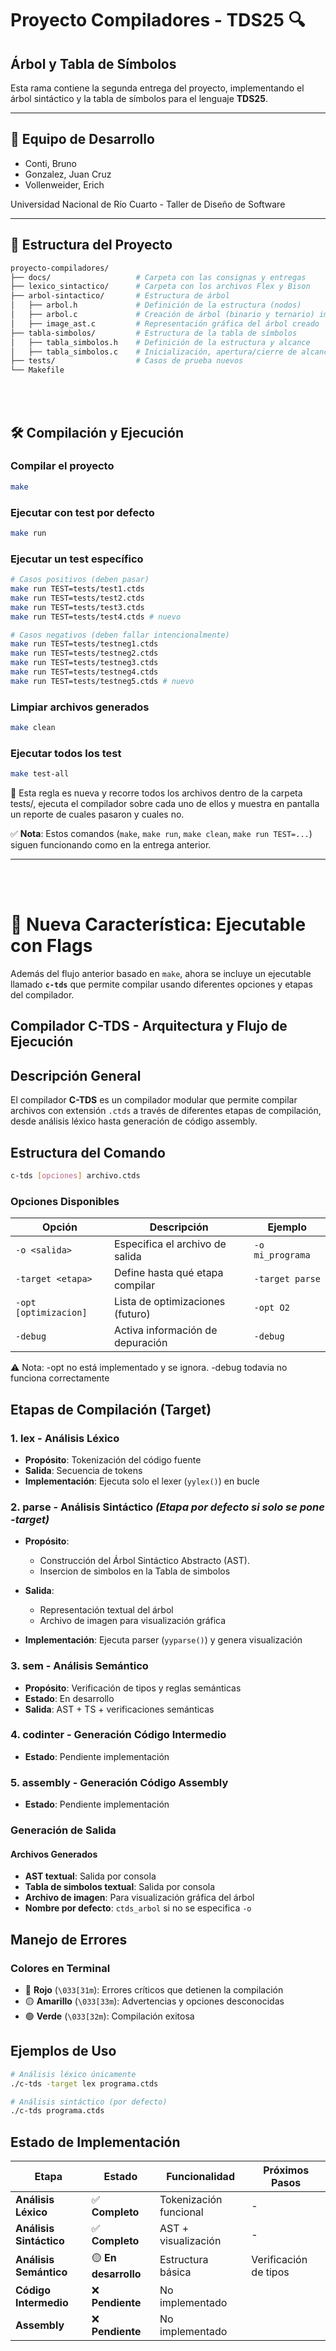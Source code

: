# Proyecto Compiladores - TDS25 🔍
## Árbol y Tabla de Símbolos

Esta rama contiene la segunda entrega del proyecto, implementando el árbol sintáctico y la tabla de símbolos para el lenguaje **TDS25**.

---

## 👥 Equipo de Desarrollo
- Conti, Bruno  
- Gonzalez, Juan Cruz  
- Vollenweider, Erich  

Universidad Nacional de Río Cuarto - Taller de Diseño de Software

---

## 📁 Estructura del Proyecto

```bash
proyecto-compiladores/
├── docs/                   # Carpeta con las consignas y entregas
├── lexico_sintactico/      # Carpeta con los archivos Flex y Bison
├── arbol-sintactico/       # Estructura de árbol
│   ├── arbol.h             # Definición de la estructura (nodos)
│   ├── arbol.c             # Creación de árbol (binario y ternario) impresión en consola y liberación
│   ├── image_ast.c         # Representación gráfica del árbol creado
├── tabla-simbolos/         # Estructura de la tabla de símbolos
│   ├── tabla_simbolos.h    # Definición de la estructura y alcance
│   ├── tabla_simbolos.c    # Inicialización, apertura/cierre de alcance, inserción, búsqueda y visualización
├── tests/                  # Casos de prueba nuevos
└── Makefile
```

<br><br>

## 🛠️ Compilación y Ejecución

### Compilar el proyecto
```bash
make
```

### Ejecutar con test por defecto
```bash
make run
```

### Ejecutar un test específico
```bash
# Casos positivos (deben pasar)
make run TEST=tests/test1.ctds
make run TEST=tests/test2.ctds
make run TEST=tests/test3.ctds
make run TEST=tests/test4.ctds # nuevo

# Casos negativos (deben fallar intencionalmente)
make run TEST=tests/testneg1.ctds
make run TEST=tests/testneg2.ctds
make run TEST=tests/testneg3.ctds
make run TEST=tests/testneg4.ctds
make run TEST=tests/testneg5.ctds # nuevo
```

### Limpiar archivos generados
```bash
make clean
```
### Ejecutar todos los test
```bash
make test-all
```
📝 Esta regla es nueva y recorre todos los archivos dentro de la carpeta tests/, ejecuta el compilador sobre cada uno de ellos y muestra en pantalla un reporte de cuales pasaron y cuales no.

✅ **Nota**: Estos comandos (`make`, `make run`, `make clean`, `make run TEST=...`) siguen funcionando como en la entrega anterior.

---

<br><br>

# 🚀 **Nueva Característica: Ejecutable con Flags**

Además del flujo anterior basado en `make`, ahora se incluye un ejecutable llamado **`c-tds`** que permite compilar usando diferentes opciones y etapas del compilador.

## Compilador C-TDS - Arquitectura y Flujo de Ejecución

## Descripción General

El compilador **C-TDS** es un compilador modular que permite compilar archivos con extensión `.ctds` a través de diferentes etapas de compilación, desde análisis léxico hasta generación de código assembly.

## Estructura del Comando

```bash
c-tds [opciones] archivo.ctds
```

### Opciones Disponibles

| Opción | Descripción | Ejemplo |
|--------|-------------|---------|
| `-o <salida>` | Especifica el archivo de salida | `-o mi_programa` |
| `-target <etapa>` | Define hasta qué etapa compilar | `-target parse` |
| `-opt [optimizacion]` | Lista de optimizaciones (futuro) | `-opt O2` |
| `-debug` | Activa información de depuración | `-debug` |

⚠️ Nota: -opt no está implementado y se ignora. -debug todavia no funciona correctamente

## Etapas de Compilación (Target)

### 1. **lex** - Análisis Léxico
- **Propósito**: Tokenización del código fuente
- **Salida**: Secuencia de tokens
- **Implementación**: Ejecuta solo el lexer (`yylex()`) en bucle

### 2. **parse** - Análisis Sintáctico *(Etapa por defecto si solo se pone -target)*
- **Propósito**: 
    - Construcción del Árbol Sintáctico Abstracto (AST).
    - Insercion de simbolos en la Tabla de simbolos

- **Salida**: 
  - Representación textual del árbol
  - Archivo de imagen para visualización gráfica
- **Implementación**: Ejecuta parser (`yyparse()`) y genera visualización

### 3. **sem** - Análisis Semántico
- **Propósito**: Verificación de tipos y reglas semánticas
- **Estado**: En desarrollo
- **Salida**: AST + TS + verificaciones semánticas

### 4. **codinter** - Generación Código Intermedio
- **Estado**: Pendiente implementación

### 5. **assembly** - Generación Código Assembly
- **Estado**: Pendiente implementación

### Generación de Salida

#### Archivos Generados
- **AST textual**: Salida por consola
- **Tabla de simbolos textual**: Salida por consola
- **Archivo de imagen**: Para visualización gráfica del árbol
- **Nombre por defecto**: `ctds_arbol` si no se especifica `-o`

## Manejo de Errores

### Colores en Terminal
- 🔴 **Rojo** (`\033[31m`): Errores críticos que detienen la compilación
- 🟡 **Amarillo** (`\033[33m`): Advertencias y opciones desconocidas  
- 🟢 **Verde** (`\033[32m`): Compilación exitosa

## Ejemplos de Uso

```bash
# Análisis léxico únicamente
./c-tds -target lex programa.ctds

# Análisis sintáctico (por defecto)
./c-tds programa.ctds

```



## Estado de Implementación

| Etapa | Estado | Funcionalidad | Próximos Pasos |
|-------|--------|---------------|----------------|
| **Análisis Léxico** | ✅ **Completo** | Tokenización funcional | - |
| **Análisis Sintáctico** | ✅ **Completo** | AST + visualización | - |
| **Análisis Semántico** | 🟡 **En desarrollo** | Estructura básica | Verificación de tipos |
| **Código Intermedio** | ❌ **Pendiente** | No implementado |
| **Assembly** | ❌ **Pendiente** | No implementado |